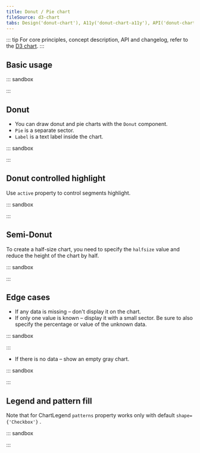 ```yaml
---
title: Donut / Pie chart
fileSource: d3-chart
tabs: Design('donut-chart'), A11y('donut-chart-a11y'), API('donut-chart-api'), Examples('donut-chart-d3-code'), Changelog('d3-chart-changelog')
---
```


::: tip
For core principles, concept description, API and changelog, refer to the [D3 chart](/data-display/d3-chart/d3-chart).
:::

## Basic usage

::: sandbox

<script lang="tsx">
  export Demo from './examples/basic-usage.tsx'; 
</script>

:::

## Donut

* You can draw donut and pie charts with the `Donut` component.
* `Pie` is a separate sector.
* `Label` is a text label inside the chart.

::: sandbox

<script lang="tsx">
  export Demo from './examples/donut.tsx'; 
</script>

:::

## Donut controlled highlight

Use `active` property to control segments highlight.

::: sandbox

<script lang="tsx">
  export Demo from './examples/donut-controlled-highlight.tsx'; 
</script>

:::

## Semi-Donut

To create a half-size chart, you need to specify the `halfsize` value and reduce the height of the chart by half.

::: sandbox

<script lang="tsx">
  export Demo from './examples/semi-donut.tsx'; 
</script>

:::

## Edge cases

* If any data is missing – don't display it on the chart.
* If only one value is known – display it with a small sector. Be sure to also specify the percentage or value of the unknown data.

::: sandbox

<script lang="tsx">
  export Demo from './examples/edge-cases.tsx'; 
</script>

:::

* If there is no data – show an empty gray chart.

::: sandbox

<script lang="tsx">
  export Demo from './examples/edge-cases.tsx'; 
</script>

:::

## Legend and pattern fill

Note that for ChartLegend `patterns` property works only with default `shape={'Checkbox'}` .

::: sandbox

<script lang="tsx">
  export Demo from './examples/legend-and-pattern-fill.tsx'; 
</script>

:::
